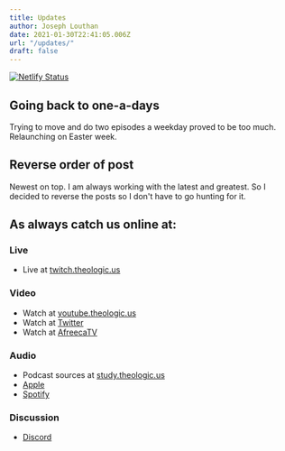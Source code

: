 ```yaml
---
title: Updates
author: Joseph Louthan
date: 2021-01-30T22:41:05.006Z
url: "/updates/"
draft: false
---
```


[![Netlify Status](https://api.netlify.com/api/v1/badges/68eb3540-2cf6-42c3-be87-cac7f1289a57/deploy-status)](https://app.netlify.com/sites/festive-hopper-1abe84/deploys)

## Going back to one-a-days

Trying to move and do two episodes a weekday proved to be too much. Relaunching on Easter week.

## Reverse order of post

Newest on top. I am always working with the latest and greatest. So I decided to reverse the posts so I don't have to go hunting for it.

## As always catch us online at:

### Live

* Live at [twitch.theologic.us](http://twitch.theologic.us)

### Video

* Watch at [youtube.theologic.us](http://youtube.theologic.us)
* Watch at [Twitter](https://twitter.com/theologic_us)
* Watch at [AfreecaTV](https://bj.afreecatv.com/theologicus)

### Audio

* Podcast sources at [study.theologic.us](http://study.theologic.us/blog/)
* [Apple](https://podcasts.apple.com/us/podcast/the-study/id1557102127)
* [Spotify](https://open.spotify.com/show/0Xs5qsNvWePyRqcmtOTPkR)

### Discussion

* [Discord](http://discord.theologic.us)

